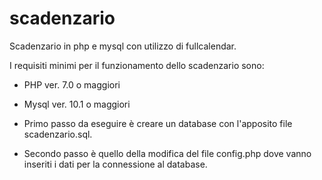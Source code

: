 # scadenzario
Scadenzario in php e mysql con utilizzo di fullcalendar.

I requisiti minimi per il funzionamento dello scadenzario sono:

- PHP ver. 7.0 o maggiori
- Mysql ver. 10.1 o maggiori

- Primo passo da eseguire è creare un database con l'apposito file scadenzario.sql.
- Secondo passo è quello della modifica del file config.php dove vanno inseriti i dati
  per la connessione al database.
